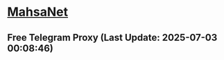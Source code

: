 
# [MahsaNet](https://t.me/mahsa_net)
## Free Telegram Proxy (Last Update: 2025-07-03 00:08:46)

    